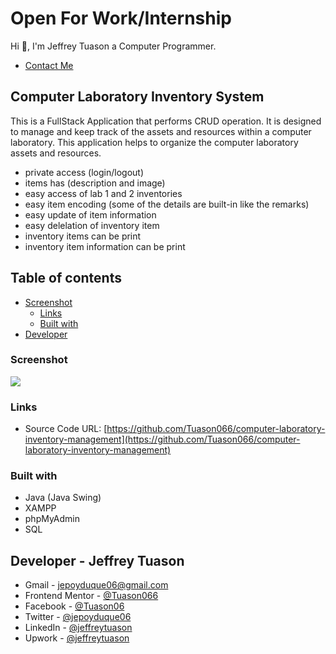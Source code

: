 # Open For Work/Internship

Hi 👋, I'm Jeffrey Tuason a Computer Programmer.

- [Contact Me ](#developer)

## Computer Laboratory Inventory System

This is a FullStack Application that performs CRUD operation. It is designed to manage and keep track of the assets and resources within a computer laboratory. This application helps to organize the computer laboratory assets and resources.

- private access (login/logout)
- items has (description and image)
- easy access of lab 1 and 2 inventories
- easy item encoding (some of the details are built-in like the remarks)
- easy update of item information
- easy delelation of inventory item
- inventory items can be print
- inventory item information can be print

## Table of contents

- [Screenshot](#screenshot)
  - [Links](#links)
  - [Built with](#built-with)
- [Developer](#developer)

### Screenshot

![](https://res.cloudinary.com/dwiivmg3b/image/upload/v1703578680/screenshot_d5q0ak.png)

### Links

- Source Code URL: [https://github.com/Tuason066/computer-laboratory-inventory-management](https://github.com/Tuason066/computer-laboratory-inventory-management)

### Built with

- Java (Java Swing)
- XAMPP
- phpMyAdmin
- SQL

## Developer - Jeffrey Tuason

- Gmail - [jepoyduque06@gmail.com](https://mail.google.com/mail/u/0/#inbox?compose=new)
- Frontend Mentor - [@Tuason066](https://www.frontendmentor.io/profile/Tuason066)
- Facebook - [@Tuason06](https://www.facebook.com/Tuason06)
- Twitter - [@jepoyduque06](https://www.twitter.com/jepoyduque06)
- LinkedIn - [@jeffreytuason](https://www.linkedin.com/in/jeffreytuason/)
- Upwork - [@jeffreytuason](https://www.upwork.com/freelancers/~01ceb92ba1bd22d563)
